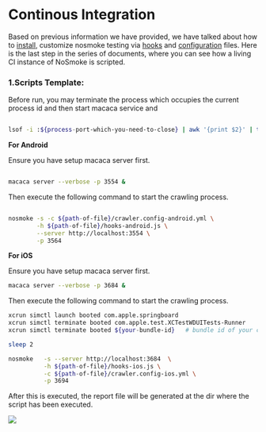 # Continous Integration

Based on previous information we have provided,  we have talked about how to [install](/guide/quick-start.md), customize nosmoke testing via [hooks](/guide/hooks.md) and [configuration](/guide/configuration.md) files. Here is the last step in the series of documents, where you can see how a living CI instance of NoSmoke is scripted.

### 1.Scripts Template:

Before run, you may terminate the process which occupies the current process id and then start macaca service and

```bash

lsof -i :${process-port-which-you-need-to-close} | awk '{print $2}' | tail -1 | xargs kill -9

```

**For Android** <br/>

Ensure you have setup macaca server first.

```bash

macaca server --verbose -p 3554 &

```

Then execute the following command to start the crawling process.

```bash

nosmoke -s -c ${path-of-file}/crawler.config-android.yml \
        -h ${path-of-file}/hooks-android.js \
        --server http://localhost:3554 \
        -p 3564

```

**For iOS** <br/>

Ensure you have setup macaca server first.
```bash
macaca server --verbose -p 3684 &
```

Then execute the following command to start the crawling process.
```bash
xcrun simctl launch booted com.apple.springboard
xcrun simctl terminate booted com.apple.test.XCTestWDUITests-Runner
xcrun simctl terminate booted ${your-bundle-id}   # bundle id of your current app.

sleep 2

nosmoke   -s --server http://localhost:3684  \
          -h ${path-of-file}/hooks-ios.js \
          -c ${path-of-file}/crawler.config-ios.yml \
          -p 3694

```

After this is executed, the report file will be generated at the dir where the script has been executed.

![](/NoSmoke/assets/generated_output.png)
